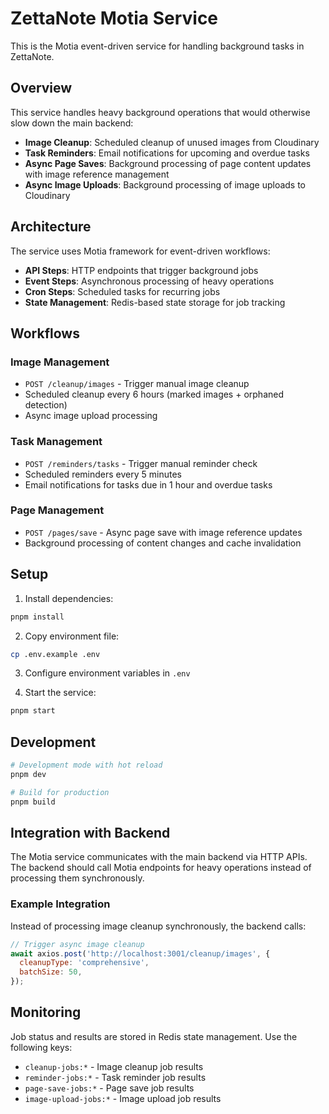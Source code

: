 # ZettaNote Motia Service

This is the Motia event-driven service for handling background tasks in ZettaNote.

## Overview

This service handles heavy background operations that would otherwise slow down the main backend:

- **Image Cleanup**: Scheduled cleanup of unused images from Cloudinary
- **Task Reminders**: Email notifications for upcoming and overdue tasks
- **Async Page Saves**: Background processing of page content updates with image reference management
- **Async Image Uploads**: Background processing of image uploads to Cloudinary

## Architecture

The service uses Motia framework for event-driven workflows:

- **API Steps**: HTTP endpoints that trigger background jobs
- **Event Steps**: Asynchronous processing of heavy operations
- **Cron Steps**: Scheduled tasks for recurring jobs
- **State Management**: Redis-based state storage for job tracking

## Workflows

### Image Management

- `POST /cleanup/images` - Trigger manual image cleanup
- Scheduled cleanup every 6 hours (marked images + orphaned detection)
- Async image upload processing

### Task Management

- `POST /reminders/tasks` - Trigger manual reminder check
- Scheduled reminders every 5 minutes
- Email notifications for tasks due in 1 hour and overdue tasks

### Page Management

- `POST /pages/save` - Async page save with image reference updates
- Background processing of content changes and cache invalidation

## Setup

1. Install dependencies:

```bash
pnpm install
```

2. Copy environment file:

```bash
cp .env.example .env
```

3. Configure environment variables in `.env`

4. Start the service:

```bash
pnpm start
```

## Development

```bash
# Development mode with hot reload
pnpm dev

# Build for production
pnpm build
```

## Integration with Backend

The Motia service communicates with the main backend via HTTP APIs. The backend should call Motia endpoints for heavy operations instead of processing them synchronously.

### Example Integration

Instead of processing image cleanup synchronously, the backend calls:

```javascript
// Trigger async image cleanup
await axios.post('http://localhost:3001/cleanup/images', {
  cleanupType: 'comprehensive',
  batchSize: 50,
});
```

## Monitoring

Job status and results are stored in Redis state management. Use the following keys:

- `cleanup-jobs:*` - Image cleanup job results
- `reminder-jobs:*` - Task reminder job results
- `page-save-jobs:*` - Page save job results
- `image-upload-jobs:*` - Image upload job results
